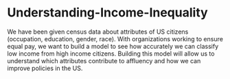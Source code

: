 # Understanding-Income-Inequality
We have been given census data about attributes of US citizens (occupation, education, gender, race). With organizations working to ensure equal pay, we want to build a model to see how accurately we can classify low income from high income citizens. Building this model will allow us to understand which attributes contribute to affluency and how we can improve policies in the US.
